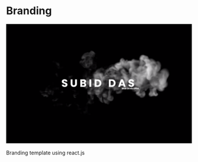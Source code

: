 # Branding

![](https://raw.githubusercontent.com/itsme-Subid/Branding/main/branding.png)

 Branding template using react.js
